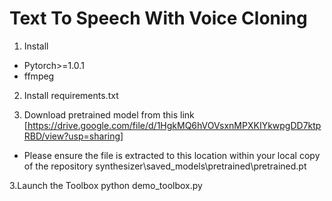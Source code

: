 # Text To Speech With Voice Cloning


1. Install
- Pytorch>=1.0.1
- ffmpeg

2. Install requirements.txt

3. Download pretrained model from this link 
[https://drive.google.com/file/d/1HgkMQ6hVOVsxnMPXKIYkwpgDD7ktpRBD/view?usp=sharing]

- Please ensure the file is extracted to this location within your local copy of the repository
synthesizer\saved_models\pretrained\pretrained.pt

3.Launch the Toolbox 
python demo_toolbox.py
